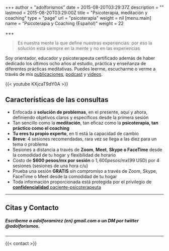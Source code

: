+++
author = "adolforismos"
date = 2015-08-20T03:29:37Z
description = ""
lastmod = 2015-08-20T03:29:00Z
title = "Psicoterapia, meditación y coaching"
type = "page"
url = "psicoterapia"
weight = nil
[menu.main]
name = "Psicoterapia y Coaching (Español)"
weight = 22

+++
> Es nuestra mente la que define nuestras experiencias: por eso la solución está siempre en la mente y no en las experiencias

Soy orientador, educador y psicoterapeuta certificado además de haber dedicado los últimos ocho años al estudio, práctica y enseñanza de diferentes prácticas meditativas. Puedes leerme, escucharme o verme a través de mis [publicaciones](https://adolforismos.com/blog), [podcast](http://meditacionpsicoterapeutica.com) y [videos](https://www.youtube.com/user/adolforamirezcorona).

{{< youtube KXjcaT9dY0A >}}

## Características de las consultas

* Enfocada a **solución de problemas**, en el presente, aquí y ahora, definiendo objetivos claros y específicos desde la primera sesión
* Tan sencillo como la **meditación**, tan eficaz como la **psicoterapia, tan práctico como el coaching**
* **Tu eres tu propio experto**, en ti está la capacidad de cambio
* **Breve**: 4 sesiones recomendadas, rara vez se llega a las diez para un tema o problema
* Sesiones a distancia a través de **Zoom**, **Meet**, **Skype o FaceTime** desde la comodidad de tu hogar y flexibilidad de horario
* Costo de **$600 pesos/mx por sesión** o $1,600 pesos/mx ($99 USD) por 4 sesiones (sesiones de una hora c/u)
* Prueba una sesión **GRATIS** sin compromiso a través de Zoom, Skype, FaceTime o Meet desde la comodidad de tu hogar
* Toda información proporcionada está protegida por el privilegio de <a href="http://www.conamed.gob.mx/publicaciones/cartas/pdf/POSTER_PACIENTES_2014.pdf" target="_blank">**confidencialidad** paciente-psicoterapeuta</a>

***

## Citas y Contacto

##### Escríbeme a adolforamirez (en) gmail.com o un DM por twitter @adolforismos.


***
{{< contact >}}
